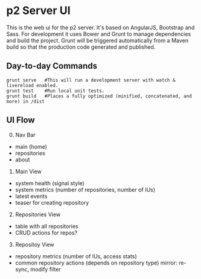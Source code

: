 p2 Server UI
============

This is the web ui for the p2 server. It's based on AngularJS, Bootstrap and Sass. For development it uses Bower and Grunt to manage dependencies and build the project. Grunt will be triggered automatically from a Maven build so that the production code generated and published.


Day-to-day Commands
-------------------

```
grunt serve   #This will run a development server with watch & livereload enabled.
grunt test    #Run local unit tests.
grunt build   #Places a fully optimized (minified, concatenated, and more) in /dist
```

UI Flow
-------

0. Nav Bar
- main (home)
- repositories
- about

1. Main View
- system health (signal style)
- system metrics (number of repositories, number of IUs)
- latest events
- teaser for creating repository

2. Repositories View
- table with all repositories
- CRUD actions for repos?

3. Repositoy View
- repository metrics (number of IUs, access stats)
- common repository actions (depends on repository type)
  mirror: re-sync, modify filter
